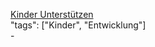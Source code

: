 [Kinder Unterstützen](https://www.kindergesundheit-info.de/themen/entwicklung/psychische-gesundheit/)<br />
"tags": ["Kinder", "Entwicklung"]<br />
-<br />

